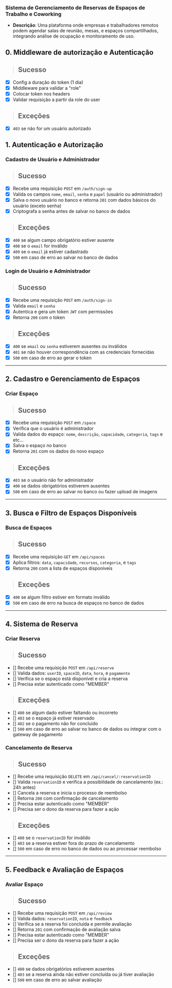 ### **Sistema de Gerenciamento de Reservas de Espaços de Trabalho e Coworking**

- **Descrição**: Uma plataforma onde empresas e trabalhadores remotos podem agendar salas de reunião, mesas, e espaços compartilhados, integrando análise de ocupação e monitoramento de uso.

## 0. Middleware de autorização e Autenticação
> ## Sucesso

- [x] Config a duração do token (1 dia)
- [x] Middleware para validar a "role"
- [x] Colocar token nos headers
- [x] Validar requisição a partir da role do user

> ## Exceções

- [x] `403` se não for um usuário autorizado

## 1. Autenticação e Autorização

### Cadastro de Usuário e Administrador
> ## Sucesso

- [x] Recebe uma requisição `POST` em `/auth/sign-up`
- [x] Valida os campos `nome`, `email`, `senha` e `papel` (usuário ou administrador)
- [x] Salva o novo usuário no banco e retorna `201` com dados básicos do usuário (exceto senha)
- [x] Criptografa a senha antes de salvar no banco de dados

> ## Exceções

- [x] `400` se algum campo obrigatório estiver ausente
- [x] `400` se o `email` for inválido
- [x] `409` se o `email` já estiver cadastrado
- [x] `500` em caso de erro ao salvar no banco de dados

### Login de Usuário e Administrador
> ## Sucesso

- [x] Recebe uma requisição `POST` em `/auth/sign-in`
- [x] Valida `email` e `senha`
- [x] Autentica e gera um token `JWT` com permissões
- [x] Retorna `200` com o token

> ## Exceções

- [x] `400` se `email` ou `senha` estiverem ausentes ou inválidos
- [x] `401` se não houver correspondência com as credenciais fornecidas
- [x] `500` em caso de erro ao gerar o token

---

## 2. Cadastro e Gerenciamento de Espaços

### Criar Espaço
> ## Sucesso

- [x] Recebe uma requisição `POST` em `/space`
- [x] Verifica que o usuário é administrador
- [x] Valida dados do espaço: `nome`, `descrição`, `capacidade`, `categoria`, `tags` e etc...
- [x] Salva o espaço no banco
- [x] Retorna `201` com os dados do novo espaço

> ## Exceções

- [x] `403` se o usuário não for administrador
- [x] `400` se dados obrigatórios estiverem ausentes
- [x] `500` em caso de erro ao salvar no banco ou fazer upload de imagens

---

## 3. Busca e Filtro de Espaços Disponíveis

### Busca de Espaços
> ## Sucesso

- [x] Recebe uma requisição `GET` em `/api/spaces`
- [x] Aplica filtros: `data`, `capacidade`, `recursos`, `categoria`, e `tags`
- [x] Retorna `200` com a lista de espaços disponíveis

> ## Exceções

- [x] `400` se algum filtro estiver em formato inválido
- [x] `500` em caso de erro na busca de espaços no banco de dados

---

## 4. Sistema de Reserva

### Criar Reserva
> ## Sucesso

- [] Recebe uma requisição `POST` em `/api/reserve`
- [] Valida dados: `userID`, `spaceID`, `data`, `hora`, e `pagamento`
- [] Verifica se o espaço está disponível e cria a reserva
- [] Precisa estar autenticado como "MEMBER"

> ## Exceções

- [] `400` se algum dado estiver faltando ou incorreto
- [] `403` se o espaço já estiver reservado
- [] `402` se o pagamento não for concluído
- [] `500` em caso de erro ao salvar no banco de dados ou integrar com o gateway de pagamento

### Cancelamento de Reserva
> ## Sucesso

- [] Recebe uma requisição `DELETE` em `/api/cancel/:reservationID`
- [] Valida `reservationID` e verifica a possibilidade de cancelamento (ex.: 24h antes)
- [] Cancela a reserva e inicia o processo de reembolso
- [] Retorna `200` com confirmação de cancelamento
- [] Precisa estar autenticado como "MEMBER"
- [] Precisa ser o dono da reserva para fazer a ação

> ## Exceções

- [] `400` se o `reservationID` for inválido
- [] `403` se a reserva estiver fora do prazo de cancelamento
- [] `500` em caso de erro no banco de dados ou ao processar reembolso

---

## 5. Feedback e Avaliação de Espaços

### Avaliar Espaço
> ## Sucesso

- [] Recebe uma requisição `POST` em `/api/review`
- [] Valida dados: `reservationID`, `nota` e `feedback`
- [] Verifica se a reserva foi concluída e permite avaliação
- [] Retorna `201` com confirmação de avaliação salva
- [] Precisa estar autenticado como "MEMBER"
- [] Precisa ser o dono da reserva para fazer a ação

> ## Exceções

- [] `400` se dados obrigatórios estiverem ausentes
- [] `403` se a reserva ainda não estiver concluída ou já tiver avaliação
- [] `500` em caso de erro ao salvar avaliação

